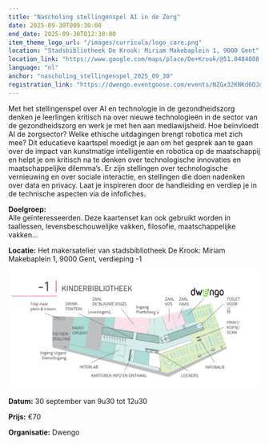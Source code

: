 ```yaml
---
title: "Nascholing stellingenspel AI in de Zorg"
date: 2025-09-30T009:30:00
end_date: 2025-09-30T012:30:00
item_theme_logo_url: "/images/curricula/logo_care.png"
location: "Stadsbibliotheek De Krook: Miriam Makebaplein 1, 9000 Gent"
location_link: "https://www.google.com/maps/place/De+Krook/@51.0484088,3.7261741,17z/data=!3m1!4b1!4m6!3m5!1s0x47c3714effffffff:0x9b1a2c7f1cb8c825!8m2!3d51.0484088!4d3.728749!16s%2Fg%2F1hc0gcm5l?entry=ttu&g_ep=EgoyMDI1MDYxMS4wIKXMDSoASAFQAw%3D%3D"
language: "nl"
anchor: "nascholing_stellingenspel_2025_09_30"
registration_link: "https://dwengo.eventgoose.com/events/NZGx32KNKd6OJqQm"
---
```


Met het stellingenspel over AI en technologie in de gezondheidszorg denken je leerlingen kritisch na over nieuwe technologieën in de sector van de gezondheidszorg en werk je met hen aan mediawijsheid. Hoe beïnvloedt AI de zorgsector? Welke ethische uitdagingen brengt robotica met zich mee? 
Dit educatieve kaartspel moedigt je aan om het gesprek aan te gaan over de impact van kunstmatige intelligentie en robotica op de maatschappij en helpt je om kritisch na te denken over technologische innovaties en maatschappelijke dilemma’s. Er zijn stellingen over technologische vernieuwing en over sociale interactie, en stellingen die doen nadenken over data en privacy. Laat je inspireren door de handleiding en verdiep je  in de technische aspecten via de infofiches.

**Doelgroep:** <br>
Alle geïnteresseerden. Deze kaartenset kan ook gebruikt worden in taallessen, levensbeschouwelijke vakken, filosofie, maatschappelijke vakken...

**Locatie:** Het makersatelier van stadsbibliotheek De Krook: Miriam Makebaplein 1, 9000 Gent, verdieping -1

![Plan naar het makersattelier](/images/events/2025/plan_de_krook_dwengo.png)

**Datum:** 30 september van 9u30 tot 12u30

**Prijs:** €70

**Organisatie:** Dwengo